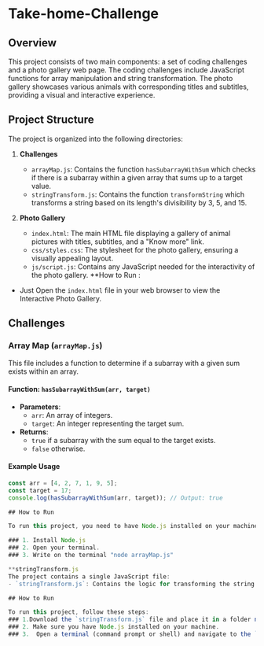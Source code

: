 # Take-home-Challenge

## Overview

This project consists of two main components: a set of coding challenges and a photo gallery web page. The coding challenges include JavaScript functions for array manipulation and string transformation. The photo gallery showcases various animals with corresponding titles and subtitles, providing a visual and interactive experience.

## Project Structure

The project is organized into the following directories:

1. **Challenges**
   - `arrayMap.js`: Contains the function `hasSubarrayWithSum` which checks if there is a subarray within a given array that sums up to a target value.
   - `stringTransform.js`: Contains the function `transformString` which transforms a string based on its length's divisibility by 3, 5, and 15.

2. **Photo Gallery**
   - `index.html`: The main HTML file displaying a gallery of animal pictures with titles, subtitles, and a "Know more" link.
   - `css/styles.css`: The stylesheet for the photo gallery, ensuring a visually appealing layout.
   - `js/script.js`: Contains any JavaScript needed for the interactivity of the photo gallery.
**How to Run :
 - Just Open the `index.html` file in your web browser to view the Interactive Photo Gallery.
## Challenges

### Array Map (`arrayMap.js`)

This file includes a function to determine if a subarray with a given sum exists within an array.

#### Function: `hasSubarrayWithSum(arr, target)`

- **Parameters**:
  - `arr`: An array of integers.
  - `target`: An integer representing the target sum.
- **Returns**: 
  - `true` if a subarray with the sum equal to the target exists.
  - `false` otherwise.

#### Example Usage

```javascript
const arr = [4, 2, 7, 1, 9, 5];
const target = 17;
console.log(hasSubarrayWithSum(arr, target)); // Output: true

## How to Run

To run this project, you need to have Node.js installed on your machine.

### 1. Install Node.js
### 2. Open your terminal.
### 3. Write on the terminal "node arrayMap.js"

**stringTransform.js
The project contains a single JavaScript file:
- `stringTransform.js`: Contains the logic for transforming the string based on the specified rules.

## How to Run

To run this project, follow these steps:
### 1.Download the `stringTransform.js` file and place it in a folder named `challenges`.
### 2. Make sure you have Node.js installed on your machine. 
### 3.  Open a terminal (command prompt or shell) and navigate to the `challenges` folder where the `stringTransform.js` and Write node stringTransform.js.


